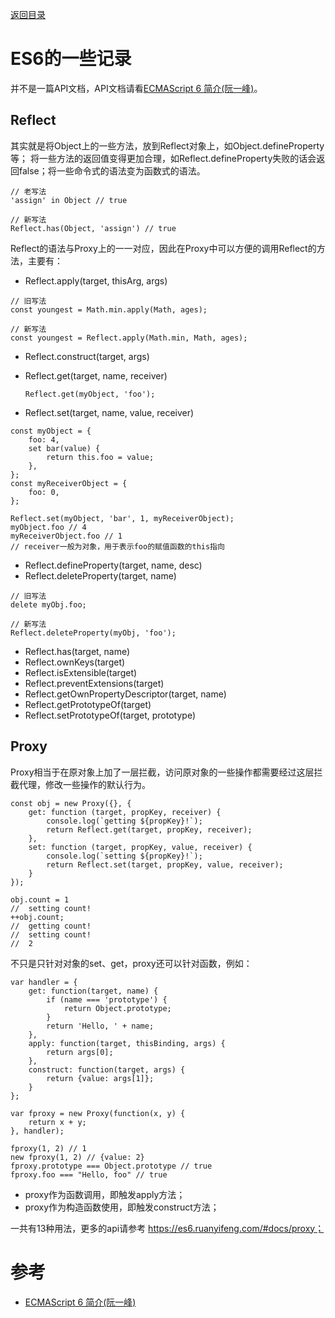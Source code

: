 [返回目录](../../README.md)

# ES6的一些记录
并不是一篇API文档，API文档请看[ECMAScript 6 简介(阮一峰)](https://es6.ruanyifeng.com/#docs/intro)。

## Reflect
其实就是将Object上的一些方法，放到Reflect对象上，如Object.defineProperty等；
将一些方法的返回值变得更加合理，如Reflect.defineProperty失败的话会返回false；将一些命令式的语法变为函数式的语法。
````
// 老写法
'assign' in Object // true

// 新写法
Reflect.has(Object, 'assign') // true
````
Reflect的语法与Proxy上的一一对应，因此在Proxy中可以方便的调用Reflect的方法，主要有：
- Reflect.apply(target, thisArg, args)
````
// 旧写法
const youngest = Math.min.apply(Math, ages);

// 新写法
const youngest = Reflect.apply(Math.min, Math, ages);
````
- Reflect.construct(target, args)
- Reflect.get(target, name, receiver)
  
  ````Reflect.get(myObject, 'foo');````
- Reflect.set(target, name, value, receiver)
  
````
const myObject = {
    foo: 4,
    set bar(value) {
        return this.foo = value;
    },
};
const myReceiverObject = {
    foo: 0,
};

Reflect.set(myObject, 'bar', 1, myReceiverObject);
myObject.foo // 4
myReceiverObject.foo // 1
// receiver一般为对象，用于表示foo的赋值函数的this指向
````
- Reflect.defineProperty(target, name, desc)
- Reflect.deleteProperty(target, name)

````
// 旧写法
delete myObj.foo;

// 新写法
Reflect.deleteProperty(myObj, 'foo');
````
- Reflect.has(target, name)
- Reflect.ownKeys(target)
- Reflect.isExtensible(target)
- Reflect.preventExtensions(target)
- Reflect.getOwnPropertyDescriptor(target, name)
- Reflect.getPrototypeOf(target)
- Reflect.setPrototypeOf(target, prototype)


## Proxy
Proxy相当于在原对象上加了一层拦截，访问原对象的一些操作都需要经过这层拦截代理，修改一些操作的默认行为。
````
const obj = new Proxy({}, {
    get: function (target, propKey, receiver) {
        console.log(`getting ${propKey}!`);
        return Reflect.get(target, propKey, receiver);
    },
    set: function (target, propKey, value, receiver) {
        console.log(`setting ${propKey}!`);
        return Reflect.set(target, propKey, value, receiver);
    }
});

obj.count = 1
//  setting count!
++obj.count;
//  getting count!
//  setting count!
//  2
````

不只是只针对对象的set、get，proxy还可以针对函数，例如：
````
var handler = {
    get: function(target, name) {
        if (name === 'prototype') {
            return Object.prototype;
        }
        return 'Hello, ' + name;
    },
    apply: function(target, thisBinding, args) {
        return args[0];
    },
    construct: function(target, args) {
        return {value: args[1]};
    }
};

var fproxy = new Proxy(function(x, y) {
    return x + y;
}, handler);

fproxy(1, 2) // 1
new fproxy(1, 2) // {value: 2}
fproxy.prototype === Object.prototype // true
fproxy.foo === "Hello, foo" // true
````
- proxy作为函数调用，即触发apply方法；
- proxy作为构造函数使用，即触发construct方法；

一共有13种用法，更多的api请参考 https://es6.ruanyifeng.com/#docs/proxy；

# 参考
- [ECMAScript 6 简介(阮一峰)](https://es6.ruanyifeng.com/#docs/intro)